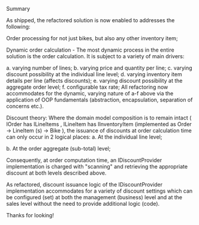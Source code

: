 Summary

As shipped, the refactored solution is now enabled to addresses the following:

Order processing for not just bikes, but also any other inventory item;

Dynamic order calculation - The most dynamic process in the entire solution is the order calculation. It is subject to a variety of main drivers:

a.  varying number of lines;
b.  varying price and quantity per line;
c.  varying discount possibility at the individual line level;
d.  varying inventory item details per line (affects discounts);
e.  varying discount possibility at the aggregate order level;
f.  configurable tax rate;
All refactoring now accommodates for the dynamic, varying nature of a-f above via the application of OOP fundamentals (abstraction, encapsulation, separation of concerns etc.).

Discount theory: Where the domain model composition is to remain intact ( IOrder has ILineItems , ILineItem has IInventoryItem (implemented as Order -> LineItem (s) -> Bike ), the issuance of discounts at order calculation time can only occur in 2 logical places:
a. At the individual line level;

b. At the order aggregate (sub-total) level;

Consequently, at order computation time, an IDiscountProvider implementation is charged with "scanning" and retrieving the appropriate discount at both levels described above.

As refactored, discount issuance logic of the IDiscountProvider implementation accommodates for a variety of discount settings which can be configured (set) at both the management (business) level and at the sales level without the need to provide additional logic (code).

Thanks for looking!